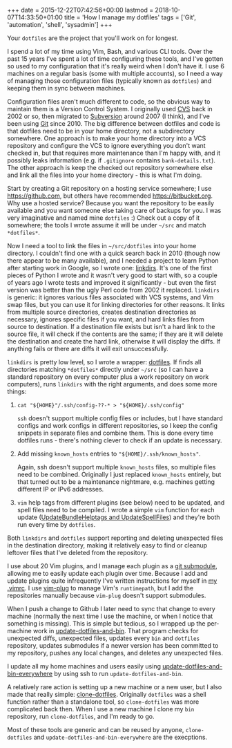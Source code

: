 +++
date = 2015-12-22T07:42:56+00:00
lastmod = 2018-10-07T14:33:50+01:00
title = 'How I manage my dotfiles'
tags = ['Git', 'automation', 'shell', 'sysadmin']
+++

Your `dotfiles` are the project that you'll work on for longest.

I spend a lot of my time using Vim, Bash, and various CLI tools. Over the past
15 years I've spent a lot of time configuring these tools, and I've gotten so
used to my configuration that it's really weird when I don't have it. I use 6
machines on a regular basis (some with multiple accounts), so I need a way of
managing those configuration files (typically known as `dotfiles`) and keeping
them in sync between machines.

Configuration files aren't much different to code, so the obvious way to
maintain them is a Version Control System. I originally used
[CVS](https://en.wikipedia.org/wiki/Concurrent_Versions_System) back in 2002 or
so, then migrated to [Subversion](https://subversion.apache.org/) around 2007 (I
think), and I've been using [Git](https://git-scm.com/) since 2010. The big
difference between dotfiles and code is that dotfiles need to be in your home
directory, not a subdirectory somewhere. One approach is to make your home
directory into a VCS repository and configure the VCS to ignore everything you
don't want checked in, but that requires more maintenance than I'm happy with,
and it possibly leaks information (e.g. if `.gitignore` contains
`bank-details.txt`). The other approach is keep the checked out repository
somewhere else and link all the files into your home directory - this is what
I'm doing.

Start by creating a Git repository on a hosting service somewhere; I use
<https://github.com>, but others have recommended <https://bitbucket.org>. Why
use a hosted service? Because you want the repository to be easily available and
you want someone else taking care of backups for you. I was very imaginative and
named mine `dotfiles` :) Check out a copy of it somewhere; the tools I wrote
assume it will be under `~/src` and match `*dotfiles*`.

Now I need a tool to link the files in `~/src/dotfiles` into your home
directory. I couldn't find one with a quick search back in 2010 (though now
there appear to be many available), and I needed a project to learn Python after
starting work in Google, so I wrote one:
[linkdirs](https://github.com/tobinjt/bin/blob/master/python/linkdirs.py). It's
one of the first pieces of Python I wrote and it wasn't very good to start with,
so a couple of years ago I wrote tests and improved it significantly - but even
the first version was better than the ugly Perl code from 2002 it replaced.
`linkdirs` is generic: it ignores various files associated with VCS systems, and
Vim swap files, but you can use it for linking directories for other reasons.
It links from multiple source directories, creates destination directories as
necessary, ignores specific files if you want, and hard links files from source
to destination. If a destination file exists but isn't a hard link to the source
file, it will check if the contents are the same; if they are it will delete the
destination and create the hard link, otherwise it will display the diffs. If
anything fails or there are diffs it will exit unsuccessfully.

`linkdirs` is pretty low level, so I wrote a wrapper:
[dotfiles](https://github.com/tobinjt/bin/blob/master/dotfiles). If finds all
directories matching `*dotfiles*` directly under `~/src` (so I can have a
standard repository on every computer plus a work repository on work computers),
runs `linkdirs` with the right arguments, and does some more things:

1.  `cat "${HOME}"/.ssh/config-??-* > "${HOME}/.ssh/config"`

    `ssh` doesn't support multiple config files or includes, but I have standard
    configs and work configs in different repositories, so I keep the config
    snippets in separate files and combine them. This is done every time
    dotfiles runs - there's nothing clever to check if an update is necessary.

1.  Add missing `known_hosts` entries to `"${HOME}/.ssh/known_hosts"`.

    Again, ssh doesn't support multiple `known_hosts` files, so multiple files
    need to be combined. Originally I just replaced `known_hosts` entirely, but
    that turned out to be a maintenance nightmare, e.g. machines getting
    different IP or IPv6 addresses.

1.  `vim` help tags from different plugins (see below) need to be updated, and
    spell files need to be compiled. I wrote a simple `vim` function for each
    update ([UpdateBundleHelptags and
    UpdateSpellFiles](https://github.com/tobinjt/dotfiles/blob/master/.vim/plugin/JT_functions.vim#L46))
    and they're both run every time by `dotfiles`.

Both `linkdirs` and `dotfiles` support reporting and deleting unexpected files
in the destination directory, making it relatively easy to find or cleanup
leftover files that I've deleted from the repository.

I use about 20 Vim plugins, and I manage each plugin as a [git
submodule](https://git-scm.com/docs/git-submodule), allowing me to easily update
each plugin over time. Because I add and update plugins quite infrequently I've
written instructions for myself in [my
.vimrc](https://github.com/tobinjt/dotfiles/blob/master/.vimrc#L24). I use
[vim-plug](https://github.com/junegunn/vim-plug) to manage Vim's `runtimepath`,
but I add the repositories manually because `vim-plug` doesn't support
submodules.

When I push a change to Github I later need to sync that change to every machine
(normally the next time I use the machine, or when I notice that something is
missing). This is simple but tedious, so I wrapped up the per-machine work in
[update-dotfiles-and-bin](https://github.com/tobinjt/bin/blob/master/update-dotfiles-and-bin).
That program checks for unexpected diffs, unexpected files, updates every `bin`
and `dotfiles` repository, updates submodules if a newer version has been
committed to my repository, pushes any local changes, and deletes any unexpected
files.

I update all my home machines and users easily using
[update-dotfiles-and-bin-everywhere](https://github.com/tobinjt/bin/blob/master/update-dotfiles-and-bin-everywhere)
by using ssh to run `update-dotfiles-and-bin`.

A relatively rare action is setting up a new machine or a new user, but I also
made that really simple:
[clone-dotfiles](https://github.com/tobinjt/bin/blob/master/clone-dotfiles).
Originally `dotfiles` was a shell function rather than a standalone tool, so
`clone-dotfiles` was more complicated back then. When I use a new machine I
clone my `bin` repository, run `clone-dotfiles`, and I'm ready to go.

Most of these tools are generic and can be reused by anyone, `clone-dotfiles`
and `update-dotfiles-and-bin-everywhere` are the execptions.
